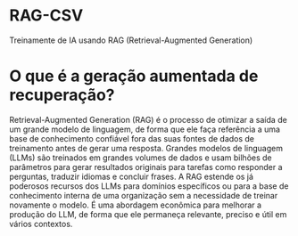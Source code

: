 # RAG-CSV
Treinamente de IA usando RAG (Retrieval-Augmented Generation) 
# O que é a geração aumentada de recuperação? 
Retrieval-Augmented Generation (RAG) é o processo de otimizar a saída de um grande modelo de linguagem, de forma que ele faça referência a uma base de conhecimento confiável fora das suas fontes de dados de treinamento antes de gerar uma resposta. Grandes modelos de linguagem (LLMs) são treinados em grandes volumes de dados e usam bilhões de parâmetros para gerar resultados originais para tarefas como responder a perguntas, traduzir idiomas e concluir frases. A RAG estende os já poderosos recursos dos LLMs para domínios específicos ou para a base de conhecimento interna de uma organização sem a necessidade de treinar novamente o modelo. É uma abordagem econômica para melhorar a produção do LLM, de forma que ele permaneça relevante, preciso e útil em vários contextos.
